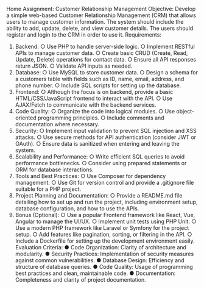 Home Assignment: Customer Relationship
Management
Objective:
Develop a simple web-based Customer Relationship Management (CRM) that allows users to manage customer information. The system should include the ability to add, update, delete, and view customer details. The users should register and login to the CRM in order to use it.
Requirements:
1.	Backend:
○	Use PHP to handle server-side logic.
	○	Implement RESTful APIs to manage customer data.
	○	Create basic CRUD (Create, Read, Update, Delete) operations for contact data.
○	Ensure all API responses return JSON. ○	Validate API inputs as needed.
2.	Database:
○	Use MySQL to store customer data.
○	Design a schema for a customers table with fields such as ID, name, email, address, and phone number.
	○	Include SQL scripts for setting up the database.
3.	Frontend:
○	Although the focus is on backend, provide a basic HTML/CSS/JavaScript frontend to interact with the API.
	○	Use AJAX/Fetch to communicate with the backend services.
4.	Code Quality:
○	Organize the code into logical modules.
	○	Use object-oriented programming principles.
	○	Include comments and documentation where necessary.
5.	Security:
○	Implement input validation to prevent SQL injection and XSS attacks.
○	Use secure methods for API authentication (consider JWT or OAuth). ○	Ensure data is sanitized when entering and leaving the system.
6.	Scalability and Performance:
○	Write efficient SQL queries to avoid performance bottlenecks.
	○	Consider using prepared statements or ORM for database interactions.
7.	Tools and Best Practices:
○	Use Composer for dependency management.
○	Use Git for version control and provide a .gitignore file suitable for a PHP project.
8.	Project Planning and Documentation:
○	Provide a README.md file detailing how to set up and run the project, including environment setup, database configuration, and how to use the APIs.
9.	Bonus (Optional):
○	Use a popular Frontend framework like React, Vue, Angular to manage the UI/UX.
	○	Implement unit tests using PHP Unit.
	○	Use a modern PHP framework like Laravel or Symfony for the project setup.
	○	Add features like pagination, sorting, or filtering in the API.
	○	Include a Dockerfile for setting up the development environment easily.
Evaluation Criteria:
●	Code Organization: Clarity of architecture and modularity.
●	Security Practices: Implementation of security measures against common vulnerabilities.
●	Database Design: Efficiency and structure of database queries.
●	Code Quality: Usage of programming best practices and clean, maintainable code.
●	Documentation: Completeness and clarity of project documentation.

